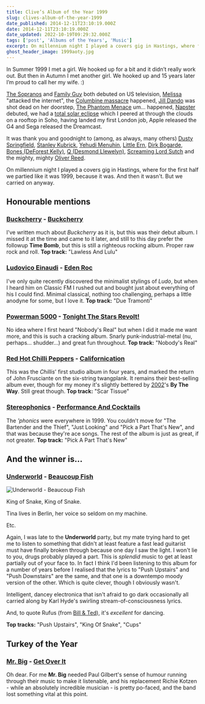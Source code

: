 ```yaml
---
title: Clive’s Album of the Year 1999
slug: clives-album-of-the-year-1999
date_published: 2014-12-11T23:10:19.000Z
date: 2014-12-11T23:10:19.000Z
date_updated: 2022-10-19T09:29:32.000Z
tags: ['post', 'Albums of the Years', 'Music']
excerpt: On millennium night I played a covers gig in Hastings, where for the first half we partied like it was 1999, because it was. And then it wasn't. But we carried on anyway.
ghost_header_image: 1999aoty.jpg
---
```


In Summer 1999 I met a girl. We hooked up for a bit and it didn’t really work out. But then in Autumn I met another girl. We hooked up and 15 years later I’m proud to call her my wife. :)

[The Sopranos](http://en.wikipedia.org/wiki/The_Sopranos) and [Family Guy](http://en.wikipedia.org/wiki/Family_Guy) both debuted on US television, [Melissa](http://en.wikipedia.org/wiki/Melissa_worm) "attacked the internet", the [Columbine massacre](http://en.wikipedia.org/wiki/Columbine_High_School_massacre) happened, [Jill Dando](http://en.wikipedia.org/wiki/Jill_Dando) was shot dead on her doorstep, [The Phantom Menace](http://en.wikipedia.org/wiki/Star_Wars_Episode_I:_The_Phantom_Menace) um… happened, [Napster](http://en.wikipedia.org/wiki/Napster) debuted, we had a [total solar eclipse](http://en.wikipedia.org/wiki/Solar_eclipse_of_August_11,_1999) which I peered at through the clouds on a rooftop in Soho, having landed my first London job, Apple released the G4 and Sega released the Dreamcast.

It was thank you and goodnight to (among, as always, many others) [Dusty Springfield](http://en.wikipedia.org/wiki/Dusty_Springfield), [Stanley Kubrick](http://en.wikipedia.org/wiki/Stanley_Kubrick), [Yehudi Menuhin](http://en.wikipedia.org/wiki/Yehudi_Menuhin), [Little Ern](http://en.wikipedia.org/wiki/Ernie_Wise), [Dirk Bogarde](http://en.wikipedia.org/wiki/Dirk_Bogarde), [Bones (DeForest Kelly)](http://en.wikipedia.org/wiki/DeForest_Kelley), [Q (Desmond Llewelyn)](http://en.wikipedia.org/wiki/Desmond_Llewelyn), [Screaming Lord Sutch](http://en.wikipedia.org/wiki/Screaming_Lord_Sutch) and the mighty, mighty [Oliver Reed](http://en.wikipedia.org/wiki/Oliver_Reed).

On millennium night I played a covers gig in Hastings, where for the first half we partied like it was 1999, because it was. And then it wasn't. But we carried on anyway.

## Honourable mentions

### [Buckcherry](http://www.buckcherry.com/) - [Buckcherry](http://www.amazon.co.uk/Buckcherry/dp/B00000IGQU/)

I've written much about *Buckcherry* as it is, but this was their debut album. I missed it at the time and came to it later, and still to this day prefer the followup **Time Bomb**, but this is still a righteous rocking album. Proper raw rock and roll. **Top track:** "Lawless And Lulu"

### [Ludovico Einaudi](http://www.ludovicoeinaudi.com/) - [Eden Roc](http://www.amazon.co.uk/Eden-Roc-Einaudi/dp/B001HQTEYO/)

I've only quite recently discovered the minimalist stylings of *Ludo*, but when I heard him on Classic FM I rushed out and bought just about everything of his I could find. Minimal classical, nothing too challenging, perhaps a little anodyne for some, but I love it. **Top track:** "Due Tramonti"

### [Powerman 5000](http://www.powerman5000.com/) - [Tonight The Stars Revolt!](http://www.amazon.co.uk/Tonight-Stars-Revolt-Powerman-5000/dp/B00000JMXV/)

No idea where I first heard "Nobody's Real" but when I did it made me want more, and this is such a cracking album. Snarly punk-industrial-metal (nu, perhaps… shudder…) and great fun throughout. **Top track:** "Nobody's Real"

### [Red Hot Chilli Peppers](http://) - [Californication](http://)

This was the *Chillis*' first studio album in four years, and marked the return of John Frusciante on the six-string twangplank. It remains their best-selling album ever, though for my money it's slightly bettered by [2002](/clives-album-of-the-year-2002/)'s **By The Way**. Still great though. **Top track:** "Scar Tissue"

### [Stereophonics](http://www.stereophonics.com/) - [Performance And Cocktails](http://www.amazon.co.uk/Performance-Cocktails-Stereophonics/dp/B00000ILO7/)

The *'phonics* were everywhere in 1999. You couldn't move for "The Bartender and the Thief", "Just Looking" and "Pick a Part That's New", and that was because they're ace songs. The rest of the album is just as great, if not greater. **Top track:** "Pick A Part That's New"

## And the winner is…

### [Underworld](http://www.underworldlive.com/) - [Beaucoup Fish](http://www.amazon.co.uk/Beaucoup-Fish-Underworld/dp/B000023Y31/)

![Underworld - Beaucoup Fish](/public/images/2018/03/u.jpg)

King of Snake, King of Snake.

Tina lives in Berlin, her voice so seldom on my machine.

Etc.

Again, I was late to the **Underworld** party, but my mate trying hard to get me to listen to something that didn't at least feature a fast lead guitarist must have finally broken through because one day I saw the light. I won't lie to you, drugs probably played a part. This is *splendid* music to get at least partially out of your face to. In fact I think I'd been listening to this album for a number of years before I realised that the lyrics to "Push Upstairs" and "Push Downstairs" are the same, and that one is a downtempo moody version of the other. Which is quite clever, though I obviously wasn't.

Intelligent, dancey electronica that isn't afraid to go dark occasionally all carried along by Karl Hyde's swirling stream-of-consciousness lyrics.

And, to quote Rufus (from [Bill & Ted](http://en.wikipedia.org/wiki/Bill_%26_Ted%27s_Excellent_Adventure)), it's *excellent* for dancing.

**Top tracks:** "Push Upstairs", "King Of Snake", "Cups"

## Turkey of the Year

### [Mr. Big](http://www.mrbigsite.com/) - [Get Over It](http://www.amazon.co.uk/Get-Over-Mr-Big/dp/B00002DEPB/)

Oh dear. For me **Mr. Big** needed Paul Gilbert's sense of humour running through their music to make it listenable, and his replacement Richie Kotzen - while an absolutely incredible musician - is pretty po-faced, and the band lost something vital at this point.
